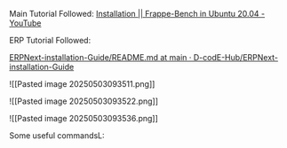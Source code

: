 

Main Tutorial Followed:
[Installation || Frappe-Bench in Ubuntu 20.04 - YouTube](https://www.youtube.com/watch?v=goPatm4dyzA&ab_channel=D-codE)

ERP Tutorial Followed:

[ERPNext-installation-Guide/README.md at main · D-codE-Hub/ERPNext-installation-Guide](https://github.com/D-codE-Hub/ERPNext-installation-Guide/blob/main/README.md)



![[Pasted image 20250503093511.png]]

![[Pasted image 20250503093522.png]]


![[Pasted image 20250503093536.png]]


Some useful commandsL:


```


```
